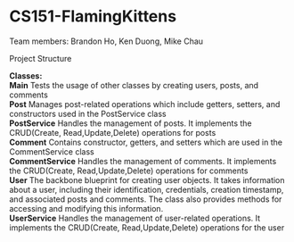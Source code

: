 # CS151-FlamingKittens

Team members: Brandon Ho, Ken Duong, Mike Chau

Project Structure

**Classes:**<br>
**Main**
Tests the usage of other classes by creating users, posts, and comments<br>
**Post**
Manages post-related operations which include getters, setters, and constructors used in the PostService class<br>
**PostService**
Handles the management of posts. It implements the CRUD(Create, Read,Update,Delete) operations for posts<br>
**Comment**
Contains constructor, getters, and setters which are used in the CommentService class <br>
**CommentService**
Handles the management of comments. It implements the CRUD(Create, Read,Update,Delete) operations for comments<br>
**User**
The backbone blueprint for creating user objects. It takes information about a user, including their identification, credentials, creation timestamp, and associated posts and comments. The class also provides methods for accessing and modifying this information.<br>
**UserService**
Handles the management of user-related operations. It implements the CRUD(Create, Read,Update,Delete) operations for the user<br>
